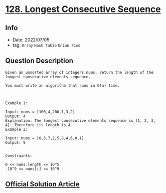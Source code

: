 # [128. Longest Consecutive Sequence](https://leetcode.com/problems/two-sum/)

## Info

- Date: 2022/07/05
- tag: `Array` `Hash Table` `Union Find`

## Question Description

```
Given an unsorted array of integers nums, return the length of the longest consecutive elements sequence.

You must write an algorithm that runs in O(n) time.



Example 1:

Input: nums = [100,4,200,1,3,2]
Output: 4
Explanation: The longest consecutive elements sequence is [1, 2, 3, 4]. Therefore its length is 4.
Example 2:

Input: nums = [0,3,7,2,5,8,4,6,0,1]
Output: 9


Constraints:

0 <= nums.length <= 10^5
-10^9 <= nums[i] <= 10^9
```

## [Official Solution Article](https://leetcode.com/problems/two-sum/solution/)
